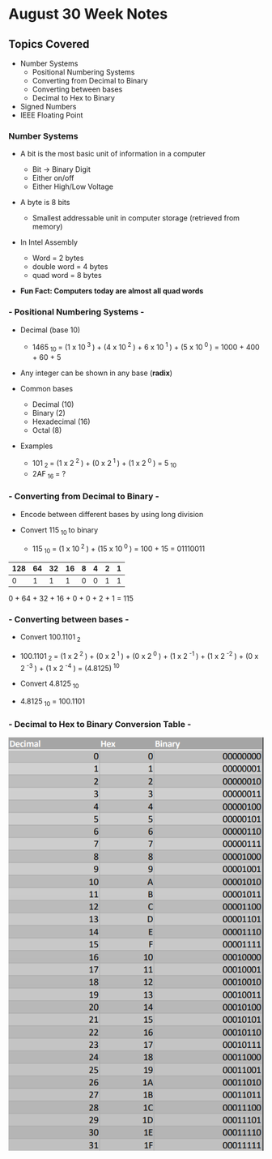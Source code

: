 # August 30 Week Notes
## Topics Covered
- Number Systems
  - Positional Numbering Systems
  - Converting from Decimal to Binary
  - Converting between bases
  - Decimal to Hex to Binary
- Signed Numbers
- IEEE Floating Point
  
### Number Systems

- A bit is the most basic unit of information in a computer
  - Bit -> Binary Digit
  - Either on/off
  - Either High/Low Voltage 
  
- A byte is 8 bits
  - Smallest addressable unit in computer storage (retrieved from memory)
  
- In Intel Assembly
  - Word = 2 bytes
  - double word = 4 bytes
  - quad word = 8 bytes
  
- <b>Fun Fact: Computers today are almost all quad words</b>

### - Positional Numbering Systems -

- Decimal (base 10)
  - 1465<sub> 10 </sub> = (1 x 10<sup> 3 </sup>) + (4 x 10<sup> 2 </sup>) + 6 x 10<sup> 1 </sup>) + (5 x 10<sup> 0 </sup>) = 1000 + 400 + 60 + 5
  
- Any integer can be shown in any base (<b>radix</b>)

- Common bases
  - Decimal (10)
  - Binary (2)
  - Hexadecimal (16)
  - Octal (8)

- Examples
  - 101<sub> 2 </sub> = (1 x 2<sup> 2 </sup>) + (0 x 2<sup> 1 </sup>) + (1 x 2<sup> 0 </sup>) = 5<sub> 10 </sub>
  - 2AF<sub> 16 </sub> = ?
  
### - Converting from Decimal to Binary -

- Encode between different bases by using long division

- Convert 115<sub> 10 </sub> to binary
  - 115<sub> 10 </sub> = (1 x 10<sup> 2 </sup>) + (15 x 10<sup> 0 </sup>) = 100 + 15 = 01110011

 128 | 64 | 32 | 16 | 8 | 4 | 2 | 1 
 --- | --- | --- | --- | --- | --- | --- | ---
 0 | 1 | 1 | 1 | 0 | 0 | 1 | 1
 
 0 + 64 + 32 + 16 + 0 + 0 + 2 + 1 = 115
 
 ### - Converting between bases -
 - Convert 100.1101<sub> 2 </sub>
  - 100.1101<sub> 2 </sub> = (1 x 2<sup> 2 </sup>) + (0 x 2<sup> 1 </sup>) + (0 x 2<sup> 0 </sup>) + (1 x 2<sup> -1 </sup>) + (1 x 2<sup> -2 </sup>) + (0 x 2<sup> -3 </sup>) + (1 x 2<sup> -4 </sup>) = (4.8125)<sup> 10 </sup>
  
 - Convert 4.8125<sub> 10 </sub>
  - 4.8125<sub> 10 </sub> = 100.1101
  
 ### - Decimal to Hex to Binary Conversion Table -
 ![Conversion Table](conversion_table.PNG)
